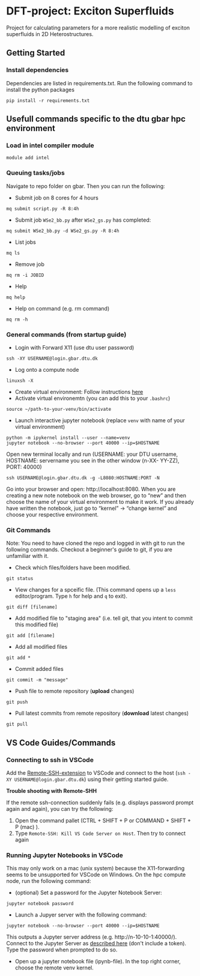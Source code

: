 # DFT-project: Exciton Superfluids
Project for calculating parameters for a more realistic modelling of exciton superfluids in 2D Heterostructures.

## Getting Started

### Install dependencies
Dependencies are listed in requirements.txt. Run the following command to install the python packages
```
pip install -r requirements.txt
```

## Usefull commands specific to the dtu gbar hpc environment
### Load in intel compiler module
```
module add intel
```
### Queuing tasks/jobs
Navigate to repo folder on gbar. Then you can run the following:
- Submit job on 8 cores for 4 hours
```
mq submit script.py -R 8:4h
```

- Submit job `WSe2_bb.py` after `WSe2_gs.py` has completed:
```
mq submit WSe2_bb.py -d WSe2_gs.py -R 8:4h
```

- List jobs
```
mq ls
```

- Remove job
```
mq rm -i JOBID
```

- Help
```
mq help
```

- Help on command (e.g. rm command)
```
mq rm -h
```


### General commands (from startup guide)
- Login with Forward X11 (use dtu user password)
```
ssh -XY USERNAME@login.gbar.dtu.dk
```

- Log onto a compute node
```
linuxsh -X
```

- Create virtual environment: Follow instructions [here](https://wiki.fysik.dtu.dk/gpaw/platforms/gbar/gbar.html)
- Activate virtual environemtn (you can add this to your `.bashrc`)
```
source ~/path-to-your-venv/bin/activate
```

- Launch interactive jupyter notebook (replace `venv` with name of your virtual environment)
```
python -m ipykernel install --user --name=venv
jupyter notebook --no-browser --port 40000 --ip=$HOSTNAME
```
Open new terminal locally and run (USERNAME: your DTU username, HOSTNAME: servername you see in the other window (n-XX- YY-ZZ), PORT: 40000)
```
ssh USERNAME@login.gbar.dtu.dk -g -L8080:HOSTNAME:PORT -N
```
Go into your browser and open: http://localhost:8080. When you are creating a new note notebook on the web browser, go to “new” and then choose the name of your virtual environment to make it work. If you already have written the notebook, just go to “kernel” -> “change kernel” and choose your respective environment.

### Git Commands
Note: You need to have cloned the repo and logged in with git to run the following commands. Checkout a beginner's guide to git, if you are unfamiliar with it.
- Check which files/folders have been modified.
```
git status
```
- View changes for a spceific file. (This command opens up a `less` editor/program. Type `h` for help and `q` to exit).
```
git diff [filename]
```
- Add modified file to "staging area" (i.e. tell git, that you intent to commit this modified file)
```
git add [filename]
```
- Add all modified files
```
git add *
```
- Commit added files
```
git commit -m "message"
```
- Push file to remote repository (**upload** changes)
```
git push
```
- Pull latest commits from remote repository (**download** latest changes)
```
git pull
```

## VS Code Guides/Commands
### Connecting to ssh in VSCode
Add the [Remote-SSH-extension](https://marketplace.visualstudio.com/items?itemName=ms-vscode-remote.remote-ssh) to VSCode and connect to the host (`ssh -XY USERNAME@login.gbar.dtu.dk`) using their getting started guide.

**Trouble shooting with Remote-SHH**

If the remote ssh-connection suddenly fails (e.g. displays password prompt again and again), you can try the following:
1. Open the command pallet (CTRL + SHIFT + P or COMMAND + SHIFT + P (mac) ).
2. Type `Remote-SSH: Kill VS Code Server on Host`. Then try to connect again

### Running Jupyter Notebooks in VSCode
This may only work on a mac (unix system) because the X11-forwarding seems to be unsupported for VSCode on Windows. On the hpc compute node, run the following command:
- (optional) Set a password for the Jupyter Notebook Server:
```
jupyter notebook password
```
- Launch a Jupyer server with the following command:
```
jupyter notebook --no-browser --port 40000 --ip=$HOSTNAME
```
This outputs a Jupyter server address (e.g. http://n-10-10-1:40000/). Connect to the Jupyter Server as [described here](https://code.visualstudio.com/docs/datascience/jupyter-notebooks#_connect-to-a-remote-jupyter-server) (don't include a token). Type the password when prompted to do so.
- Open up a jupyter notebook file (ipynb-file). In the top right corner, choose the remote venv kernel.